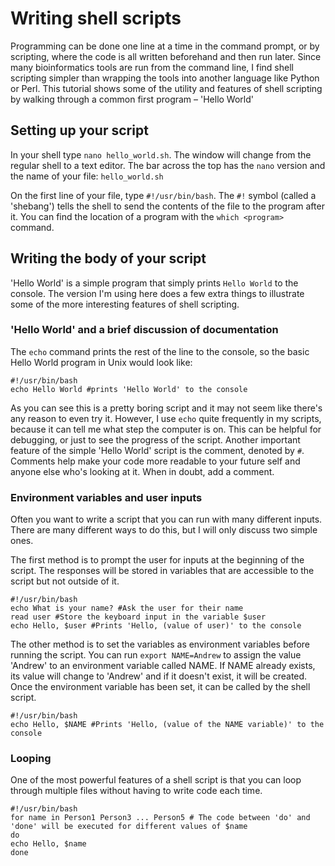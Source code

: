 # Writing shell scripts
Programming can be done one line at a time in the command prompt, or by scripting, where the code is all written beforehand and then run later. Since many bioinformatics tools are run from the command line, I find shell scripting simpler than wrapping the tools into another language like Python or Perl. This tutorial shows some of the utility and features of shell scripting by walking through a common first program – 'Hello World'

## Setting up your script
In your shell type `nano hello_world.sh`. The window will change from the regular shell to a text editor. The bar across the top has the `nano` version and the name of your file: `hello_world.sh`

On the first line of your file, type `#!/usr/bin/bash`. The `#!` symbol (called a 'shebang') tells the shell to send the contents of the file to the program after it. You can find the location of a program with the `which <program>` command. 

## Writing the body of your script
'Hello World' is a simple program that simply prints `Hello World` to the console. The version I'm using here does a few extra things to illustrate some of the more interesting features of shell scripting. 

### 'Hello World' and a brief discussion of documentation
The `echo` command prints the rest of the line to the console, so the basic Hello World program in Unix would look like:
```
#!/usr/bin/bash
echo Hello World #prints 'Hello World' to the console
```
As you can see this is a pretty boring script and it may not seem like there's any reason to even try it. However, I use `echo` quite frequently in my scripts, because it can tell me what step the computer is on. This can be helpful for debugging, or just to see the progress of the script. Another important feature of the simple 'Hello World' script is the comment, denoted by `#`. Comments help make your code more readable to your future self and anyone else who's looking at it. When in doubt, add a comment.

### Environment variables and user inputs
Often you want to write a script that you can run with many different inputs. There are many different ways to do this, but I will only discuss two simple ones. 

The first method is to prompt the user for inputs at the beginning of the script. The responses will be stored in variables that are accessible to the script but not outside of it.
```
#!/usr/bin/bash
echo What is your name? #Ask the user for their name
read user #Store the keyboard input in the variable $user
echo Hello, $user #Prints 'Hello, (value of user)' to the console
```
The other method is to set the variables as environment variables before running the script. You can run `export NAME=Andrew` to assign the value 'Andrew' to an environment variable called NAME. If NAME already exists, its value will change to 'Andrew' and if it doesn't exist, it will be created. Once the environment variable has been set, it can be called by the shell script.
```
#!/usr/bin/bash
echo Hello, $NAME #Prints 'Hello, (value of the NAME variable)' to the console
```

### Looping
One of the most powerful features of a shell script is that you can loop through multiple files without having to write code each time.
```
#!/usr/bin/bash
for name in Person1 Person3 ... Person5 # The code between 'do' and 'done' will be executed for different values of $name
do
echo Hello, $name
done
```
